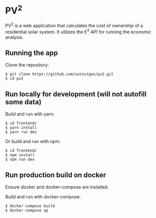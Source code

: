 # PV<sup>2</sup>
PV<sup>2</sup> is a web application that calculates the cost of ownership of a residential 
solar system. It utilizes the E<sup>3</sup> API for running the economic analysis.

## Running the app
Clone the repository:

    $ git clone https://github.com/usnistgov/pv2.git
    $ cd pv2

## Run locally for development (will not autofill some data)
Build and run with yarn:

    $ cd frontend/
    $ yarn install
    $ yarn run dev

Or build and run with npm:

    $ cd frontend/
    $ npm install
    $ npm run dev

## Run production build on docker 
Ensure docker and docker-compose are installed.

Build and run with docker-compose: 

    $ docker-compose build
    $ docker-compose up
